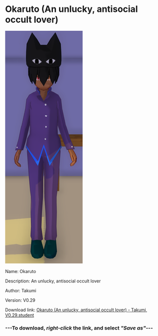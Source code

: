 # Okaruto (An unlucky, antisocial occult lover)

<img src = "https://raw.githubusercontent.com/Arbiter1223/Daigaku-Gurashi-Custom-Students/master/Students/Files/Okaruto%20(An%20unlucky%2C%20antisocial%20occult%20lover).png">

Name: Okaruto

Description: An unlucky, antisocial occult lover

Author: Takumi

Version: V0.29

Download link: <a href="https://raw.githubusercontent.com/Arbiter1223/Daigaku-Gurashi-Custom-Students/master/Students/Files/Okaruto%20(An%20unlucky%2C%20antisocial%20occult%20lover)%20-%20Takumi%2C%20V0.29.student">Okaruto (An unlucky, antisocial occult lover) - Takumi, V0.29.student</a>

### ---**To download, _right-click_ the link, and select _"Save as"_**---
